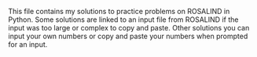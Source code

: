 This file contains my solutions to practice problems on ROSALIND in Python. Some solutions are linked to an input file from ROSALIND if the input was too large or complex to copy and paste. Other solutions you can input your own numbers or copy and paste your numbers when prompted for an input.
